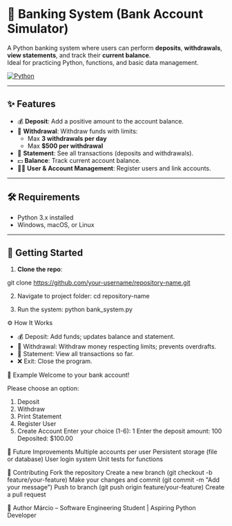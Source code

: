 # 🏦 Banking System (Bank Account Simulator)

A Python banking system where users can perform **deposits**, **withdrawals**, **view statements**, and track their **current balance**.  
Ideal for practicing Python, functions, and basic data management.

[![Python](https://img.shields.io/badge/Python-3.x-blue)](https://www.python.org/)

---

## ✨ Features
- 💰 **Deposit**: Add a positive amount to the account balance.  
- 🏧 **Withdrawal**: Withdraw funds with limits:  
  - Max **3 withdrawals per day**  
  - Max **$500 per withdrawal**  
- 📜 **Statement**: See all transactions (deposits and withdrawals).  
- 💵 **Balance**: Track current account balance.  
- 🧑‍💼 **User & Account Management**: Register users and link accounts.  

---

## 🛠 Requirements

- Python 3.x installed  
- Windows, macOS, or Linux  

---

## 🚀 Getting Started

1. **Clone the repo**:

git clone https://github.com/your-username/repository-name.git


2. Navigate to project folder:
cd repository-name

3. Run the system:
python bank_system.py


⚙ How It Works
- 💰 Deposit: Add funds; updates balance and statement.
- 🏧 Withdrawal: Withdraw money respecting limits; prevents overdrafts.
- 📜 Statement: View all transactions so far.
- ❌ Exit: Close the program.


📝 Example
Welcome to your bank account!

Please choose an option: 
1. Deposit
2. Withdraw
3. Print Statement
4. Register User
5. Create Account
Enter your choice (1-6): 1
Enter the deposit amount: 100
Deposited: $100.00


🌟 Future Improvements
Multiple accounts per user
Persistent storage (file or database)
User login system
Unit tests for functions

🤝 Contributing
Fork the repository
Create a new branch (git checkout -b feature/your-feature)
Make your changes and commit (git commit -m "Add your message")
Push to branch (git push origin feature/your-feature)
Create a pull request


👤 Author
Márcio – Software Engineering Student | Aspiring Python Developer
